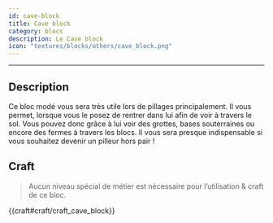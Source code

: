 ```yaml
---
id: cave-block
title: Cave block
category: blocs
description: Le Cave block
icon: "textures/blocks/others/cave_block.png"
---
```

___
## Description  

Ce bloc modé vous sera très utile lors de pillages principalement. 
Il vous permet, lorsque vous le posez de rentrer dans lui afin de voir à travers le sol. Vous pouvez donc grâce à lui voir des grottes, bases souterraines ou encore des fermes à travers les blocs.
Il vous sera presque indispensable si vous souhaitez devenir un pilleur hors pair !

## Craft  

> Aucun niveau spécial de métier est nécessaire pour l’utilisation & craft de ce bloc.

{{craft#craft/craft_cave_block}}
